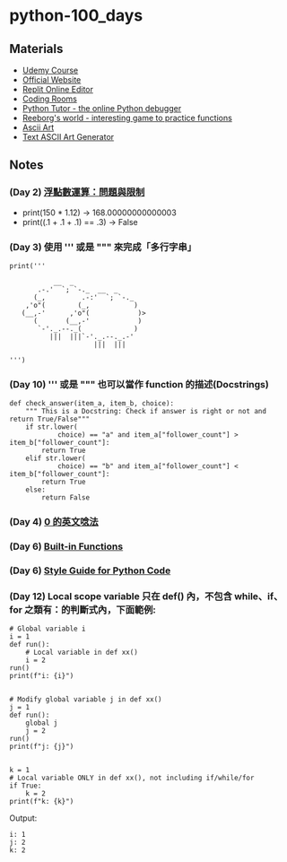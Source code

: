 # python-100_days

## Materials
- [Udemy Course](https://www.udemy.com/course/100-days-of-code/) 
- [Official Website](https://100daysofpython.dev/)
- [Replit Online Editor](https://replit.com/@appbrewery/0)
- [Coding Rooms](https://app.codingrooms.com/management/courses/join-by-code/4J6slZE6)
- [Python Tutor - the online Python debugger]( https://pythontutor.com/visualize.html#mode=edit)
- [Reeborg's world - interesting game to practice functions](https://reeborg.ca/reeborg.html?lang=en&mode=python&menu=worlds%2Fmenus%2Freeborg_intro_en.json&name=Hurdle%201&url=worlds%2Ftutorial_en%2Fhurdle1.json)
- [Ascii Art](https://ascii.co.uk/art)
- [Text ASCII Art Generator](http://patorjk.com/software/taag/#p=display&f=Graffiti&t=Type%20Something%20)



## Notes
### (Day 2) [浮點數運算：問題與限制](https://docs.python.org/zh-tw/3/tutorial/floatingpoint.html)
- print(150 * 1.12) -> 168.00000000000003
- print((.1 + .1 + .1) == .3) -> False


### (Day 3) 使用 ''' 或是 """ 來完成「多行字串」
```
print('''

           __  _
       .-.'  `; `-._  __  _
      (_,         .-:'  `; `-._
    ,'o"(        (_,           )
   (__,-'      ,'o"(            )>
      (       (__,-'            )
       `-'._.--._(             )
          |||  |||`-'._.--._.-'
                     |||  |||

''')
```
### (Day 10) ''' 或是 """ 也可以當作 function 的描述(Docstrings)
```
def check_answer(item_a, item_b, choice):
    """ This is a Docstring: Check if answer is right or not and return True/False"""
    if str.lower(
            choice) == "a" and item_a["follower_count"] > item_b["follower_count"]:
        return True
    elif str.lower(
            choice) == "b" and item_a["follower_count"] < item_b["follower_count"]:
        return True
    else:
        return False
```

### (Day 4) [0 的英文唸法](https://asoenglishschool.com/%E3%80%8C%E9%9B%B6%E3%80%8D%E5%85%B6%E4%BB%96%E8%8B%B1%E6%96%87%E8%AA%AA%E6%B3%95-%E8%8B%B1%E6%96%87%E5%B0%8F%E6%95%B80-001%E6%80%8E%E9%BA%BC%E8%AA%AA-%E6%AF%94%E6%95%B810-%E5%8F%AA%E8%83%BD/)


### (Day 6) [Built-in Functions](https://docs.python.org/3/library/functions.html)

### (Day 6) [Style Guide for Python Code](https://peps.python.org/pep-0008/)


### (Day 12) Local scope variable 只在 def() 內，不包含 while、if、for 之類有：的判斷式內，下面範例:
```
# Global variable i
i = 1
def run():
    # Local variable in def xx()
    i = 2
run()
print(f"i: {i}")


# Modify global variable j in def xx()
j = 1
def run():
    global j
    j = 2
run()
print(f"j: {j}")


k = 1
# Local variable ONLY in def xx(), not including if/while/for
if True:
    k = 2
print(f"k: {k}")
```

Output:
```
i: 1
j: 2
k: 2
```
